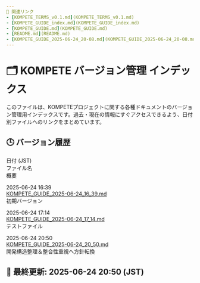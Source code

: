```yaml
---
📂 関連リンク
- [KOMPETE_TERMS_v0.1.md](KOMPETE_TERMS_v0.1.md)
- [KOMPETE_GUIDE_index.md](KOMPETE_GUIDE_index.md)
- [KOMPETE_GUIDE.md](KOMPETE_GUIDE.md)
- [README.md](README.md)
- [KOMPETE_GUIDE_2025-06-24_20-08.md](KOMPETE_GUIDE_2025-06-24_20-08.md)
---
```


# 🗂️ KOMPETE バージョン管理 インデックス
このファイルは、KOMPETEプロジェクトに関する各種ドキュメントのバージョン管理用インデックスです。過去・現在の情報にすぐアクセスできるよう、日付別ファイルへのリンクをまとめています。

## 🕒 バージョン履歴
日付 (JST)  
ファイル名  
概要  

2025-06-24 16:39  
[KOMPETE_GUIDE_2025-06-24_16_39.md](https://github.com/SarabachiQ/kompete-stat-allocator/blob/main/KOMPETE_GUIDE_2025-06-24_16_39.md)  
初期バージョン

2025-06-24 17:14  
[KOMPETE_GUIDE_2025-06-24_17_14.md](https://github.com/SarabachiQ/kompete-stat-allocator/blob/main/KOMPETE_GUIDE_2025-06-24_17_14.md)  
テストファイル

2025-06-24 20:50  
[KOMPETE_GUIDE_2025-06-24_20_50.md](https://github.com/SarabachiQ/kompete-stat-allocator/blob/main/KOMPETE_GUIDE_2025-06-24_20_50.md)  
開発構造整理＆整合性重視へ方針転換

## 📅 最終更新: 2025-06-24 20:50 (JST)
